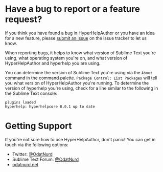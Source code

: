 # Have a bug to report or a feature request?

If you think you have found a bug in HyperHelpAuthor or you have an idea for
a new feature, please [submit an issue](https://github.com/STealthy-and-haSTy/HyperHelpAuthor/issues)
on the issue tracker to let us know.

When reporting bugs, it helps to know what version of Sublime Text you're
using, what operating system you're on, and what version of HyperHelpAuthor and
hyperhelp you are using.

You can determine the version of Sublime Text you're using via the `About`
command in the command palette. `Package Control: List Packages` will tell you
what version of HyperHelpAuthor you're running. To determine the version of
hyperhelp you're using, check for a line similar to the following in the
Sublime Text console:

    plugins loaded
    hyperhelp: hyperhelpcore 0.0.1 up to date

# Getting Support

If you're not sure how to use HyperHelpAuthor, don't panic! You can get in
touch via the following options:

 * Twitter: [@OdatNurd](https://twitter.com/OdatNurd)
 * Sublime Text Forum: [@OdatNurd](https://forum.sublimetext.com/users/odatnurd/activity)
 * [odatnurd.net](https://odatnurd.net)
